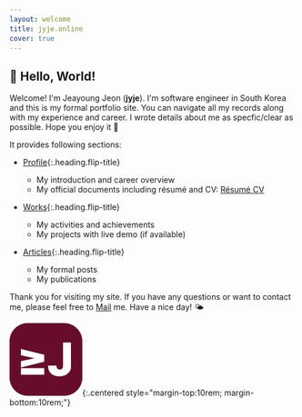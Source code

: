 ```yaml
---
layout: welcome
title: jyje.online
cover: true
---
```

## 🎉 Hello, World!

Welcome! I'm Jeayoung Jeon (**jyje**). I'm software engineer in South Korea and this is my formal portfolio site. You can navigate all my records along with my experience and career. I wrote details about me as specfic/clear as possible. Hope you enjoy it 🥰

It provides following sections:

- [Profile]{:.heading.flip-title}
    - My introduction and career overview
    -   <div>
            My official documents including résumé and CV: 
            <a href="/profile/resume" class="btn btn-inline btn-primary">
                <small class="icon-briefcase"></small>
                Résumé
            </a>
            <a href="/profile/cv" class="btn btn-inline btn-primary">
                <small class="icon-scholar"></small>
                CV
            </a>
        </div>

- [Works]{:.heading.flip-title}
    - My activities and achievements
    - My projects with live demo (if available)

- [Articles]{:.heading.flip-title}
    - My formal posts
    - My publications


Thank you for visiting my site. If you have any questions or want to contact me, please feel free to [Mail] me. Have a nice day! 🌤️

![Logo of this site](assets/icons/icon-128x128.png){:.centered style="margin-top:10rem; margin-bottom:10rem;"}

[Profile]: profile "my-profile --verbose"
[Résumé]: profile/resume "my-profile resume"
[Curriculum Vitae]: profile/cv "my-profile cv"
[CV]: profile/cv "my-profile cv"
[Works]: works
[Articles]: articles
[Blog]: blog
[MAXST]: https://www.linkedin.com/company/maxst "LinkedIn profile of MAXST Co., Ltd."

[Mail]: mailto:jyjeon+online@outlook.com?subject=To&nbsp;Jeayoung&nbsp;Jeon

<!-- Update server -->
<!-- bundle install -->
<!-- bundle update --bundler -->

<!-- Exec server -->
<!-- bundle exec jekyll s -->
